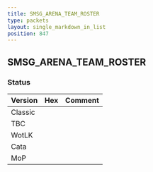 ```yaml
---
title: SMSG_ARENA_TEAM_ROSTER
type: packets
layout: single_markdown_in_list
position: 847
---
```


## SMSG_ARENA_TEAM_ROSTER

### Status

Version | Hex | Comment
---------- | ---------- | ---------- 
Classic |  |  
TBC |  |  
WotLK |  |  
Cata |  |  
MoP |  |  